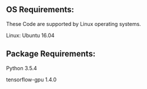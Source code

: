 ## OS Requirements:

These Code are supported by Linux operating systems. 

Linux: Ubuntu 16.04

## Package  Requirements:

Python 3.5.4

tensorflow-gpu 1.4.0
